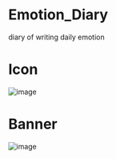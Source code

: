 # Emotion_Diary
diary of writing daily emotion

# Icon
![image](https://github.com/user-attachments/assets/8715587d-5512-4945-a96f-a375b94b9e69)

# Banner
![image](https://github.com/user-attachments/assets/acd56737-d09f-4b25-a7a5-6a6c80656120)
